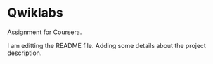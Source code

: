 # Qwiklabs

Assignment for Coursera.

I am editting the README file. Adding some details about the project description.
